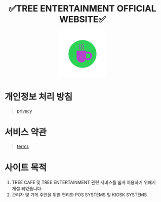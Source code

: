 <h1 align="center">✅️TREE ENTERTAINMENT OFFICIAL WEBSITE✅️</h1>

<p align="center">
  <img src="resources/logo500.png" style="width: 30%;" />
</p>

# 개인정보 처리 방침

> [privacy](https://appwebsite.tech/privacy.html)

# 서비스 약관

> [terms](https://appwebsite.tech/terms.html)

# 사이트 목적

1. TREE CAFE 및 TREE ENTERTAINMENT 관련 서비스를 쉽게 이용하기 위해서 개설 되었습니다.
2. 관리자 및 가게 주인을 위한 편리한 POS SYSTEMS 및 KIOSK SYSTEMS

